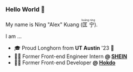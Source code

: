 ### Hello World 👋

My name is Ning "Alex" Kuang (<ruby>匡宁 <rp>(</rp><rt>kuāng níng</rt><rp>)</rp></ruby>).

I am …

- 🎓 Proud Longhorn from **UT Austin** '23 🤘
- 👨‍💻 Former Front-end Engineer Intern **@ [SHEIN](https://github.com/sheinsight)**
- 👨‍💻 Former Front-end Developer **@ [Hokdo](https://github.com/hokdo)**
